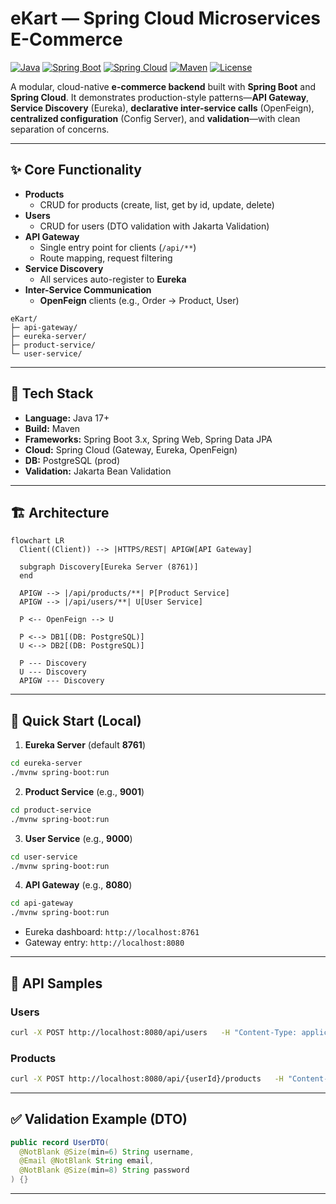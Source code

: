 # eKart — Spring Cloud Microservices E-Commerce

[![Java](https://img.shields.io/badge/Java-24%2B-blue)]()
[![Spring Boot](https://img.shields.io/badge/Spring%20Boot-3.x-brightgreen)]()
[![Spring Cloud](https://img.shields.io/badge/Spring%20Cloud-202x--x-success)]()
[![Maven](https://img.shields.io/badge/Maven-3.x-orange)]()
[![License](https://img.shields.io/badge/License-MIT-lightgrey)]()

A modular, cloud-native **e-commerce backend** built with **Spring Boot** and **Spring Cloud**. It demonstrates production-style patterns—**API Gateway**, **Service Discovery** (Eureka), **declarative inter-service calls** (OpenFeign), **centralized configuration** (Config Server), and **validation**—with clean separation of concerns.

---

## ✨ Core Functionality

- **Products**
  - CRUD for products (create, list, get by id, update, delete)
- **Users**
  - CRUD for users (DTO validation with Jakarta Validation)
- **API Gateway**
  - Single entry point for clients (`/api/**`)
  - Route mapping, request filtering
- **Service Discovery**
  - All services auto-register to **Eureka**
- **Inter-Service Communication**
  - **OpenFeign** clients (e.g., Order → Product, User)


```
eKart/
├─ api-gateway/           
├─ eureka-server/         
├─ product-service/               
└─ user-service/ 
```

---

## 🧰 Tech Stack

- **Language:** Java 17+
- **Build:** Maven
- **Frameworks:** Spring Boot 3.x, Spring Web, Spring Data JPA
- **Cloud:** Spring Cloud (Gateway, Eureka, OpenFeign)
- **DB:** PostgreSQL (prod)
- **Validation:** Jakarta Bean Validation

---

## 🏗️ Architecture

```mermaid
flowchart LR
  Client((Client)) --> |HTTPS/REST| APIGW[API Gateway]

  subgraph Discovery[Eureka Server (8761)]
  end

  APIGW --> |/api/products/**| P[Product Service]
  APIGW --> |/api/users/**| U[User Service]

  P <-- OpenFeign --> U

  P <--> DB1[(DB: PostgreSQL)]
  U <--> DB2[(DB: PostgreSQL)]

  P --- Discovery
  U --- Discovery
  APIGW --- Discovery
```

---

## 🚀 Quick Start (Local)

1) **Eureka Server** (default **8761**)
```bash
cd eureka-server
./mvnw spring-boot:run
```

2) **Product Service** (e.g., **9001**)
```bash
cd product-service
./mvnw spring-boot:run
```

3) **User Service** (e.g., **9000**)
```bash
cd user-service
./mvnw spring-boot:run
```

4) **API Gateway** (e.g., **8080**)
```bash
cd api-gateway
./mvnw spring-boot:run
```

- Eureka dashboard: `http://localhost:8761`
- Gateway entry: `http://localhost:8080`

---

## 🧪 API Samples

### Users
```bash
curl -X POST http://localhost:8080/api/users   -H "Content-Type: application/json"   -d '{"username":"john","email":"john@example.com","password":"Secret@123"}'
```

### Products
```bash
curl -X POST http://localhost:8080/api/{userId}/products   -H "Content-Type: application/json"   -d '{"name":"iphone17","category":"phone","description":"new technology","price":59000}'

```

---

## ✅ Validation Example (DTO)

```java
public record UserDTO(
  @NotBlank @Size(min=6) String username,
  @Email @NotBlank String email,
  @NotBlank @Size(min=8) String password
) {}
```

---
